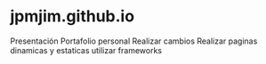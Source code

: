 # jpmjim.github.io
Presentación
Portafolio personal
Realizar cambios
Realizar paginas dinamicas y estaticas
utilizar frameworks
